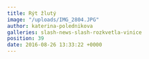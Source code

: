 ```yaml
---
title: Rýt žlutý
image: "/uploads/IMG_2804.JPG"
author: katerina-polednikova
galleries: slash-news-slash-rozkvetla-vinice
position: 39
date: 2016-08-26 13:33:22 +0000
---
```

